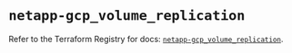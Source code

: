 # `netapp-gcp_volume_replication`

Refer to the Terraform Registry for docs: [`netapp-gcp_volume_replication`](https://registry.terraform.io/providers/netapp/netapp-gcp/24.6.0/docs/resources/volume_replication).
